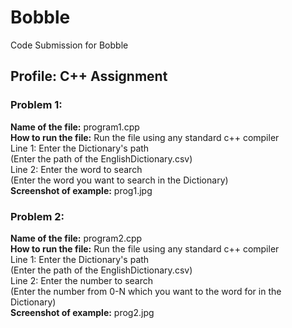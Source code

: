 # Bobble 
Code Submission for Bobble

## Profile: C++ Assignment
### Problem 1:
**Name of the file:** program1.cpp <br />
**How to run the file:** Run the file using any standard c++ compiler<br />
Line 1: Enter the Dictionary's path<br />
(Enter the path of the EnglishDictionary.csv)<br />
Line 2: Enter the word to search<br />
(Enter the word you want to search in the Dictionary)<br />
**Screenshot of example:** prog1.jpg

### Problem 2:
**Name of the file:** program2.cpp<br />
**How to run the file:** Run the file using any standard c++ compiler<br />
Line 1: Enter the Dictionary's path<br />
(Enter the path of the EnglishDictionary.csv)<br />
Line 2: Enter the number to search<br />
(Enter the number from 0-N which you want to the word for in the Dictionary)<br />
**Screenshot of example:** prog2.jpg
